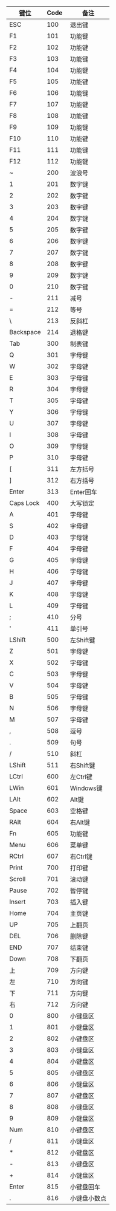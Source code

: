 
| 键位        | Code  | 备注        |
| --------- | ----- | --------- |
| ESC       | 100   | 退出键       |
| F1        | 101   | 功能键       |
| F2        | 102   | 功能键       |
| F3        | 103   | 功能键       |
| F4        | 104   | 功能键       |
| F5        | 105   | 功能键       |
| F6        | 106   | 功能键       |
| F7        | 107   | 功能键       |
| F8        | 108   | 功能键       |
| F9        | 109   | 功能键       |
| F10       | 110   | 功能键       |
| F11       | 111   | 功能键       |
| F12       | 112   | 功能键       |
| ~         | 200   | 波浪号       |
| 1         | 201   | 数字键       |
| 2         | 202   | 数字键       |
| 3         | 203   | 数字键       |
| 4         | 204   | 数字键       |
| 5         | 205   | 数字键       |
| 6         | 206   | 数字键       |
| 7         | 207   | 数字键       |
| 8         | 208   | 数字键       |
| 9         | 209   | 数字键       |
| 0         | 210   | 数字键       |
| -         | 211   | 减号        |
| =         | 212   | 等号        |
| \         | 213   | 反斜杠       |
| Backspace | 214   | 退格键       |
| Tab       | 300   | 制表键       |
| Q         | 301   | 字母键       |
| W         | 302   | 字母键       |
| E         | 303   | 字母键       |
| R         | 304   | 字母键       |
| T         | 305   | 字母键       |
| Y         | 306   | 字母键       |
| U         | 307   | 字母键       |
| I         | 308   | 字母键       |
| O         | 309   | 字母键       |
| P         | 310   | 字母键       |
| [         | 311   | 左方括号      |
| ]         | 312   | 右方括号      |
| Enter     | 313   | Enter回车   |
| Caps Lock | 400   | 大写锁定      |
| A         | 401   | 字母键       |
| S         | 402   | 字母键       |
| D         | 403   | 字母键       |
| F         | 404   | 字母键       |
| G         | 405   | 字母键       |
| H         | 406   | 字母键       |
| J         | 407   | 字母键       |
| K         | 408   | 字母键       |
| L         | 409   | 字母键       |
| ;         | 410   | 分号        |
| '         | 411   | 单引号       |
| LShift    | 500   | 左Shift键   |
| Z         | 501   | 字母键       |
| X         | 502   | 字母键       |
| C         | 503   | 字母键       |
| V         | 504   | 字母键       |
| B         | 505   | 字母键       |
| N         | 506   | 字母键       |
| M         | 507   | 字母键       |
| ,         | 508   | 逗号        |
| .         | 509   | 句号        |
| /         | 510   | 斜杠        |
| LShift    | 511   | 右Shift键   |
| LCtrl     | 600   | 左Ctrl键    |
| LWin      | 601   | Windows键  |
| LAlt      | 602   | Alt键      |
| Space     | 603   | 空格键       |
| RAlt      | 604   | 右Alt键     |
| Fn        | 605   | 功能键       |
| Menu      | 606   | 菜单键       |
| RCtrl     | 607   | 右Ctrl键    |
| Print     | 700   | 打印键       |
| Scroll    | 701   | 滚动键       |
| Pause     | 702   | 暂停键       |
| Insert    | 703   | 插入键       |
| Home      | 704   | 主页键       |
| UP        | 705   | 上翻页       |
| DEL       | 706   | 删除键       |
| END       | 707   | 结束键       |
| Down      | 708   | 下翻页       |
| 上         | 709   | 方向键       |
| 左         | 710   | 方向键       |
| 下         | 711   | 方向键       |
| 右         | 712   | 方向键       |
| 0         | 800   | 小键盘区      |
| 1         | 801   | 小键盘区      |
| 2         | 802   | 小键盘区      |
| 3         | 803   | 小键盘区      |
| 4         | 804   | 小键盘区      |
| 5         | 805   | 小键盘区      |
| 6         | 806   | 小键盘区      |
| 7         | 807   | 小键盘区      |
| 8         | 808   | 小键盘区      |
| 9         | 809   | 小键盘区      |
| Num       | 810   | 小键盘区      |
| /         | 811   | 小键盘区      |
| *         | 812   | 小键盘区      |
| -         | 813   | 小键盘区      |
| +         | 814   | 小键盘区      |
| Enter     | 815   | 小键盘回车     |
| .         | 816   | 小键盘小数点    |
